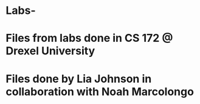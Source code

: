 # Labs-
# Files from labs done in CS 172 @ Drexel University
# Files done by Lia Johnson in collaboration with Noah Marcolongo